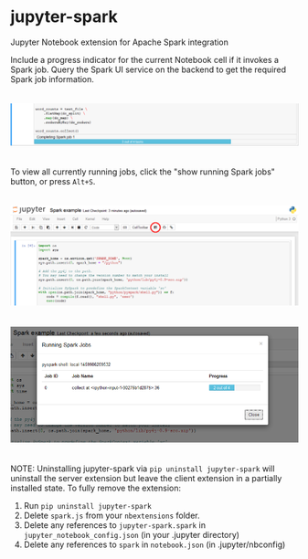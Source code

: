 # jupyter-spark
Jupyter Notebook extension for Apache Spark integration

Include a progress indicator for the current Notebook cell if it invokes a Spark job. Query the Spark UI service on the backend to get the required Spark job information.
<br/><br/><br/>
![Alt text](/screenshots/ProgressBar.png?raw=true "Spark progress bar")
<br/><br/><br/>
To view all currently running jobs, click the "show running Spark jobs" button, or press ```Alt+S```.
<br/><br/><br/>
![Alt text](/screenshots/SparkButton.png?raw=true "show running Spark jobs button")
<br/><br/><br/>
![Alt text](/screenshots/Dialog.png?raw=true "Spark dialog")
<br/><br/><br/>
NOTE: Uninstalling jupyter-spark via `pip uninstall jupyter-spark` will uninstall the server extension but leave the client extension in a partially installed state. To fully remove the extension:

1. Run `pip uninstall jupyter-spark`
2. Delete `spark.js` from your `nbextensions` folder.
3. Delete any references to `jupyter-spark.spark` in `jupyter_notebook_config.json` (in your .jupyter directory)
4. Delete any references to `spark` in `notebook.json` (in .jupyter/nbconfig)
